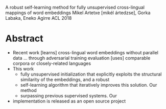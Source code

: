 A robust self-learning method
  for fully unsupervised cross-lingual mappings of word embeddings
Mikel Artetxe [mikél ártedzse], Gorka Labaka, Eneko Agirre
ACL 2018

# Abstract

* Recent work [learns] cross-lingual word embeddings
  without parallel data … through adversarial training
  evaluation [uses] comparable corpora or closely-related languages
* This work
  * fully unsupervised initialization that explicitly
    exploits the structural similarity of the embeddings, and a robust
  * self-learning algorithm that iteratively improves this solution. Our method
  * surpassing previous supervised systems. Our
* implementation is released as an open source project

